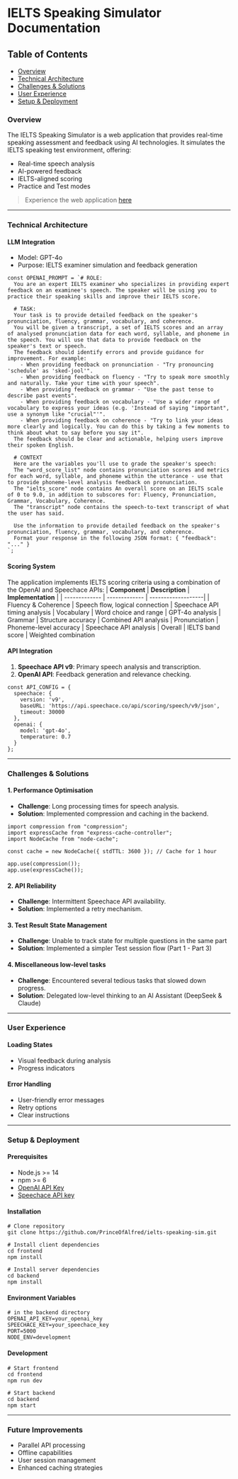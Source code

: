 # IELTS Speaking Simulator Documentation

## Table of Contents
- [Overview](https://github.com/PrinceOfAlfred/ielts-speaking-sim/new/main?filename=README.md#overview)
- [Technical Architecture](https://github.com/PrinceOfAlfred/ielts-speaking-sim/new/main?filename=README.md#technical-architecture)
- [Challenges & Solutions](https://github.com/PrinceOfAlfred/ielts-speaking-sim/new/main?filename=README.md#challenges--solutions)
- [User Experience](https://github.com/PrinceOfAlfred/ielts-speaking-sim/new/main?filename=README.md#user-experience)
- [Setup & Deployment](https://github.com/PrinceOfAlfred/ielts-speaking-sim/new/main?filename=README.md#setup--deployment)


### Overview
The IELTS Speaking Simulator is a web application that provides real-time speaking assessment and feedback using AI technologies. It simulates the IELTS speaking test environment, offering:

- Real-time speech analysis
- AI-powered feedback
- IELTS-aligned scoring
- Practice and Test modes

> Experience the web application [here](https://ielts-speaking-sim.vercel.app/)
---
### Technical Architecture
#### LLM Integration
- Model: GPT-4o
- Purpose: IELTS examiner simulation and feedback generation

```
const OPENAI_PROMPT = `# ROLE:
  You are an expert IELTS examiner who specializes in providing expert feedback on an examinee's speech. The speaker will be using you to practice their speaking skills and improve their IELTS score.
  
  # TASK:
  Your task is to provide detailed feedback on the speaker's pronunciation, fluency, grammar, vocabulary, and coherence.
  You will be given a transcript, a set of IELTS scores and an array of analysed pronunciation data for each word, syllable, and phoneme in the speech. You will use that data to provide feedback on the speaker's text or speech.
  The feedback should identify errors and provide guidance for improvement. For example:
    - When providing feedback on pronunciation - "Try pronouncing 'schedule' as 'sked-jool'".
    - When providing feedback on fluency - "Try to speak more smoothly and naturally. Take your time with your speech".
    - When providing feedback on grammar - "Use the past tense to describe past events".
    - When providing feedback on vocabulary - "Use a wider range of vocabulary to express your ideas (e.g. 'Instead of saying "important", use a synonym like "crucial"'".
    - When providing feedback on coherence - "Try to link your ideas more clearly and logically. You can do this by taking a few moments to think about what to say before you say it".
  The feedback should be clear and actionable, helping users improve their spoken English.
  
  # CONTEXT
  Here are the variables you'll use to grade the speaker's speech:
  The "word_score_list" node contains pronunciation scores and metrics for each word, syllable, and phoneme within the utterance - use that to provide phoneme-level analysis feedback on pronunciation.
  The "ielts_score" node contains An overall score on an IELTS scale of 0 to 9.0, in addition to subscores for: Fluency, Pronunciation, Grammar, Vocabulary, Coherence.
  The "transcript" node contains the speech-to-text transcript of what the user has said.

  Use the information to provide detailed feedback on the speaker's pronunciation, fluency, grammar, vocabulary, and coherence. 
  Format your response in the following JSON format: { "feedback": "..." }
`;
```


#### Scoring System
The application implements IELTS scoring criteria using a combination of the OpenAI and Speechace APIs:
| **Component** | **Description** | **Implementation** |
| -------------  | -------------  | -------------------|
| Fluency & Coherence | Speech flow, logical connection	 | Speechace API timing analysis
| Vocabulary | Word choice and range	| GPT-4o analysis
| Grammar | Structure accuracy	| Combined API analysis
| Pronunciation | Phoneme-level accuracy	| Speechace API analysis
| Overall | IELTS band score	| Weighted combination


#### API Integration
1. **Speechace API v9**: Primary speech analysis and transcription.
2. **OpenAI API**: Feedback generation and relevance checking.

```
const API_CONFIG = {
  speechace: {
    version: 'v9',
    baseURL: 'https://api.speechace.co/api/scoring/speech/v9/json',
    timeout: 30000
  },
  openai: {
    model: 'gpt-4o',
    temperature: 0.7
  }
};
```
---

### Challenges & Solutions
#### 1. Performance Optimisation
- **Challenge**: Long processing times for speech analysis.
- **Solution**: Implemented compression and caching in the backend.

```
import compression from "compression";
import expressCache from "express-cache-controller";
import NodeCache from "node-cache";

const cache = new NodeCache({ stdTTL: 3600 }); // Cache for 1 hour

app.use(compression());
app.use(expressCache());
```

#### 2. API Reliability
- **Challenge**: Intermittent Speechace API availability.
- **Solution**: Implemented a retry mechanism.


#### 3. Test Result State Management
- **Challenge**: Unable to track state for multiple questions in the same part
- **Solution**: Implemented a simpler Test session flow (Part 1 - Part 3)

#### 4. Miscellaneous low-level tasks
- **Challenge**: Encountered several tedious tasks that slowed down progress.
- **Solution**: Delegated low-level thinking to an AI Assistant (DeepSeek & Claude)

---

### User Experience
#### Loading States
- Visual feedback during analysis
- Progress indicators

#### Error Handling
- User-friendly error messages
- Retry options
- Clear instructions

---

### Setup & Deployment
#### Prerequisites
- Node.js >= 14
- npm >= 6
- [OpenAI API Key](https://platform.openai.com/)
- [Speechace API key](https://www.speechace.com/)

#### Installation
```
# Clone repository
git clone https://github.com/PrinceOfAlfred/ielts-speaking-sim.git

# Install client dependencies
cd frontend
npm install

# Install server dependencies
cd backend
npm install
```

#### Environment Variables
```
# in the backend directory
OPENAI_API_KEY=your_openai_key
SPEECHACE_KEY=your_speechace_key
PORT=5000
NODE_ENV=development
```

#### Development
```
# Start frontend
cd frontend
npm run dev

# Start backend
cd backend
npm start
```

---

### Future Improvements
- Parallel API processing
- Offline capabilities
- User session management
- Enhanced caching strategies
